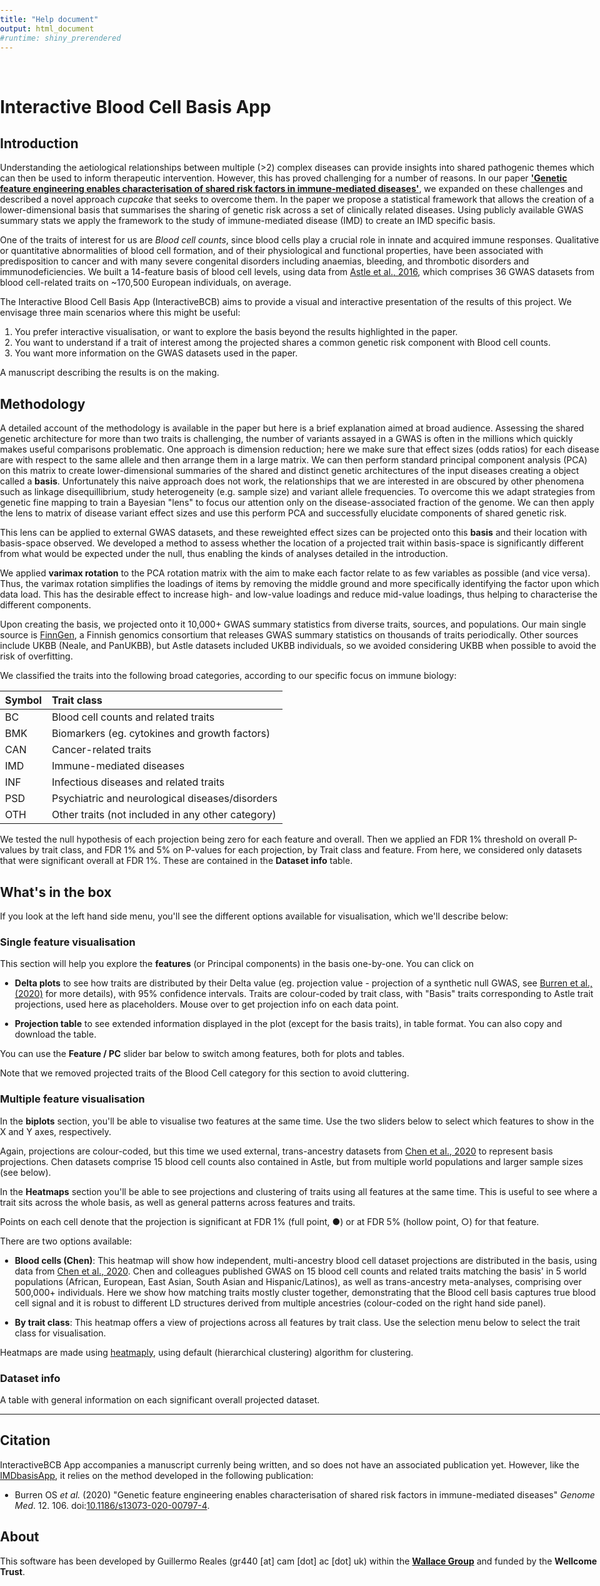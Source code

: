 ```yaml
---
title: "Help document"
output: html_document
#runtime: shiny_prerendered
---
```


[//]: # (This chunk is necessary to guarantee the app will rescale with different window sizes.)

<style type="text/css">
           body {          
           max-width:100%;
           padding:0;
           }
</style>


<br>

# Interactive Blood Cell Basis App



##  Introduction

Understanding the aetiological relationships between multiple (>2) complex diseases can provide insights into shared pathogenic themes which can then be used to inform therapeutic intervention. However, this has proved challenging for a number of reasons. In our paper [**'Genetic feature engineering enables characterisation of shared risk factors in immune-mediated diseases'**](https://genomemedicine.biomedcentral.com/articles/10.1186/s13073-020-00797-4), we expanded on these challenges and described a novel approach *cupcake* that seeks to overcome them. In the paper we propose a statistical framework that allows the creation of a lower-dimensional basis that summarises the sharing of genetic risk across a set of clinically related diseases. Using publicly available GWAS summary stats we apply the framework to the study of immune-mediated disease (IMD) to create an IMD specific basis. 

One of the traits of interest for us are *Blood cell counts*, since blood cells play a crucial role in innate and acquired immune responses. Qualitative or quantitative abnormalities of blood cell formation, and of their physiological and functional properties, have been associated with predisposition to cancer and with many severe congenital disorders including anaemias, bleeding, and thrombotic disorders and immunodeficiencies. 
We built a 14-feature basis of blood cell levels, using data from [Astle et al., 2016](https://doi.org/10.1016/j.cell.2016.10.042), which comprises 36 GWAS datasets from blood cell-related traits on ~170,500 European individuals, on average. 

The Interactive Blood Cell Basis App (InteractiveBCB) aims to provide a visual and interactive presentation of the results of this project. We envisage three main scenarios where this might be useful:

1. You prefer interactive visualisation, or want to explore the basis beyond the results highlighted in the paper.
2. You want to understand if a trait of interest among the projected shares a common genetic risk component with Blood cell counts.
3. You want more information on the GWAS datasets used in the paper.

A manuscript describing the results is on the making.


## Methodology

A  detailed account of the methodology is available in the paper but here is a brief explanation aimed at broad audience. Assessing the shared genetic architecture for more than two traits is challenging, the number of variants assayed in a GWAS is often in the millions which quickly makes useful comparisons problematic. One approach is dimension reduction; here we make sure that effect sizes (odds ratios) for each disease are with respect to the same allele and then arrange them in a large matrix. We can then perform standard principal component analysis (PCA) on this matrix to create lower-dimensional summaries of the shared and distinct genetic architectures of the input diseases creating a object called a **basis**. Unfortunately this naive approach does not work, the relationships that we are interested in are obscured by other phenomena such as linkage disequillibrium, study heterogeneity (e.g. sample size)  and variant allele frequencies. To overcome this we adapt strategies from genetic fine mapping to train a Bayesian "lens" to focus our attention only on the disease-associated fraction of the genome. We can then apply the lens to matrix of disease variant effect sizes and use this perform PCA and successfully elucidate components of shared genetic risk. 

This lens can be applied to external GWAS datasets, and these reweighted effect sizes can be projected onto this **basis** and their location with basis-space observed. We developed a method to assess whether the location of a projected trait within basis-space is significantly different from what would be expected under the null, thus enabling the kinds of analyses detailed in the introduction.  

We applied **varimax rotation** to the PCA rotation matrix with the aim to make each factor relate to as few variables as possible (and vice versa). Thus, the varimax rotation simplifies the loadings of items by removing the middle ground and more specifically identifying the factor upon which data load. This has the desirable effect to increase high- and low-value loadings and reduce mid-value loadings, thus helping to characterise the different components.

Upon creating the basis, we projected onto it 10,000+ GWAS summary statistics from diverse traits, sources, and populations. Our main single source is [FinnGen](https://www.finngen.fi/en), a Finnish genomics consortium that releases GWAS summary statistics on thousands of traits periodically. Other sources include UKBB (Neale, and PanUKBB), but Astle datasets included UKBB individuals, so we avoided considering UKBB when possible to avoid the risk of overfitting.

We classified the traits into the following broad categories, according to our specific focus on immune biology:

<table class="table" style="width: auto !important; ">
 <thead>
  <tr>
   <th style="text-align:left;"> Symbol </th>
   <th style="text-align:left;"> Trait class </th>
  </tr>
 </thead>
<tbody>
  <tr>
   <td style="text-align:left;"> BC </td>
   <td style="text-align:left;"> Blood cell counts and related traits </td>
  </tr>
  <tr>
   <td style="text-align:left;"> BMK </td>
   <td style="text-align:left;"> Biomarkers (eg. cytokines and growth factors) </td>
  </tr>
  <tr>
   <td style="text-align:left;"> CAN </td>
   <td style="text-align:left;"> Cancer-related traits </td>
  </tr>
  <tr>
   <td style="text-align:left;"> IMD </td>
   <td style="text-align:left;"> Immune-mediated diseases </td>
  </tr>
  <tr>
   <td style="text-align:left;"> INF </td>
   <td style="text-align:left;"> Infectious diseases and related traits </td>
  </tr>
  <tr>
   <td style="text-align:left;"> PSD </td>
   <td style="text-align:left;"> Psychiatric and neurological diseases/disorders </td>
  </tr>
  <tr>
   <td style="text-align:left;"> OTH </td>
   <td style="text-align:left;"> Other traits (not included in any other category) </td>
  </tr>
</tbody>
</table>

We tested the null hypothesis of each projection being zero for each feature and overall. Then we applied an FDR 1% threshold on overall P-values by trait class, and FDR 1% and 5% on P-values for each projection, by Trait class and feature. From here, we considered only datasets that were significant overall at FDR 1%. These are contained in the **Dataset info** table.



## What's in the box

If you look at the left hand side menu, you'll see the different options available for visualisation, which we'll describe below:

### Single feature visualisation

This section will help you explore the **features** (or Principal components) in the basis one-by-one. 
You can click on 

- **Delta plots** to see how traits are distributed by their Delta value (eg. projection value - projection of a synthetic null GWAS, see [Burren et al., (2020)]((https://genomemedicine.biomedcentral.com/articles/10.1186/s13073-020-00797-4)) for more details), with 95% confidence intervals. Traits are colour-coded by trait class, with "Basis" traits corresponding to Astle trait projections, used here as placeholders. Mouse over to get projection info on each data point.

- **Projection table** to see extended information displayed in the plot (except for the basis traits), in table format. You can also copy and download the table.

You can use the **Feature / PC** slider bar below to switch among features, both for plots and tables.

Note that we removed projected traits of the Blood Cell category for this section to avoid cluttering.


### Multiple feature visualisation

In the **biplots** section, you'll be able to visualise two features at the same time. Use the two sliders below to select which features to show in the X and Y axes, respectively. 

Again, projections are colour-coded, but this time we used external, trans-ancestry datasets from [Chen et al., 2020](https://doi.org/10.1016/j.cell.2020.06.045) to represent basis projections. Chen datasets comprise 15 blood cell counts also contained in Astle, but from multiple world populations and larger sample sizes (see below).

In the **Heatmaps** section you'll be able to see projections and clustering of traits using all features at the same time. This is useful to see where a trait sits across the whole basis, as well as general patterns across features and traits. 

Points on each cell denote that the projection is significant at FDR 1% (full point, ●) or at FDR 5% (hollow point, ○) for that feature.



There are two options available:

- **Blood cells (Chen)**: This heatmap will show how independent, multi-ancestry blood cell dataset projections are distributed in the basis, using data from [Chen et al., 2020](https://doi.org/10.1016/j.cell.2020.06.045). Chen and colleagues published GWAS on 15 blood cell counts and related traits matching the basis' in 5 world populations (African, European, East Asian, South Asian and Hispanic/Latinos), as well as trans-ancestry meta-analyses, comprising over 500,000+ individuals. Here we show how matching traits mostly cluster together, demonstrating that the Blood cell basis captures true blood cell signal and it is robust to different LD structures derived from multiple ancestries (colour-coded on the right hand side panel). 

- **By trait class**: This heatmap offers a view of projections across all features by trait class. Use the selection menu below to select the trait class for visualisation.

Heatmaps are made using [heatmaply](https://cran.r-project.org/web/packages/heatmaply/vignettes/heatmaply.html), using default (hierarchical clustering) algorithm for clustering.

### Dataset info

A table with general information on each significant overall projected dataset.

---

## Citation

InteractiveBCB App accompanies a manuscript currenly being written, and so does not have an associated publication yet. However, like the [IMDbasisApp](https://grealesm.shinyapps.io/IMDbasisApp/), it relies on the method developed in the following publication:

- Burren OS *et al.* (2020) "Genetic feature engineering enables characterisation of shared risk factors in immune-mediated diseases" *Genome Med*. 12. 106. doi:[10.1186/s13073-020-00797-4](https://genomemedicine.biomedcentral.com/articles/10.1186/s13073-020-00797-4).


## About

This software has been developed by Guillermo Reales (gr440 [at] cam [dot] ac [dot] uk) within the  [**Wallace Group**](https://chr1swallace.github.io) and funded by the **Wellcome Trust**.
